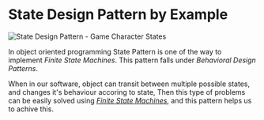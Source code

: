 # State Design Pattern by Example

![State Design Pattern - Game Character States](header.png)

In object oriented programming State Pattern is one of the way to implement *Finite State Machines*. This pattern falls under *Behavioral Design Patterns*.

When in our software, object can transit between multiple possible states, and changes it's behaviour accoring to state, Then this type of problems can be easily solved using *[Finite State Machines](https://en.wikipedia.org/wiki/Finite-state_machine)*, and this pattern helps us to achive  this.

